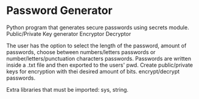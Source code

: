 # Password Generator

Python program that generates secure passwords using secrets module. 
Public/Private Key generator
Encryptor
Decryptor

The user has the option to select the length of the password, amount of passwords, choose between numbers/letters passwords or number/letters/punctuation characters passwords. Passwords are written inside a .txt file and then exported to the users' pwd. 
Create public/private keys for encryption with thei desired amount of bits.
encrypt/decrypt passwords.

Extra libraries that must be imported: sys, string.





